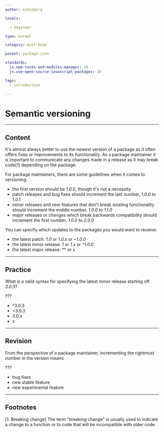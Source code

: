```yaml
---
author: mihaiberq

levels:

  - beginner

type: normal

category: must-know

parent: package-json

standards:
  js.npm-tasks-and-modules-manager: 10
  js.use-open-source-javascript-packages: 10

tags:
  - introduction

---
```

# Semantic versioning

---
## Content

It's almost always better to use the newest version of a package as it often offers fixes or improvements to its functionality. As a package maintainer it is important to communicate any changes made in a release as it may break code[1] depending on the package.

For package maintainers, there are some guidelines when it comes to versioning:
 - the first version should be *1.0.0*, though it's not a necessity
 - patch releases and bug fixes should increment the last number, *1.0.0* to *1.0.1*
 - minor releases and new features that don't break existing functionality should increment the middle number, *1.0.0* to *1.1.0*
 - major releases or changes which break backwards compatibility should increment the first number, *1.0.0* to *2.0.0*

You can specify which updates to the packages you would want to receive:
  - the latest patch: *1.0* or *1.0.x* or *~1.0.0*
  - the latest minor release: *1* or *1.x* or *^1.0.0*
  - the latest major release: *\* or *x*

---
## Practice

What is a valid syntax for specifying the latest minor release starting off *3.0.3*?

???


* ^3.0.3
* ~3.0.3
* 3.0.x
* x

---
## Revision

From the perspective of a package maintainer, incrementing the rightmost number in the version means

???


* bug fixes
* new stable feature
* new experimental feature

---
## Footnotes
[1: Breaking change]
The term "breaking change" is usually used to indicate a change to a function or to code that will be incompatible with older code.